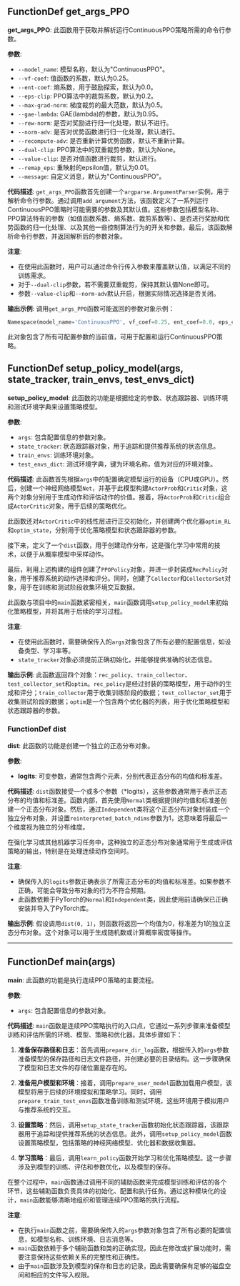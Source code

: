 ## FunctionDef get_args_PPO
**get_args_PPO**: 此函数用于获取并解析运行ContinuousPPO策略所需的命令行参数。

**参数**:
- `--model_name`: 模型名称，默认为"ContinuousPPO"。
- `--vf-coef`: 值函数的系数，默认为0.25。
- `--ent-coef`: 熵系数，用于鼓励探索，默认为0.0。
- `--eps-clip`: PPO算法中的裁剪系数，默认为0.2。
- `--max-grad-norm`: 梯度裁剪的最大范数，默认为0.5。
- `--gae-lambda`: GAE(lambda)的参数，默认为0.95。
- `--rew-norm`: 是否对奖励进行归一化处理，默认不进行。
- `--norm-adv`: 是否对优势函数进行归一化处理，默认进行。
- `--recompute-adv`: 是否重新计算优势函数，默认不重新计算。
- `--dual-clip`: PPO算法中的双重裁剪参数，默认为None。
- `--value-clip`: 是否对值函数进行裁剪，默认进行。
- `--remap_eps`: 重映射的epsilon值，默认为0.01。
- `--message`: 自定义消息，默认为"ContinuousPPO"。

**代码描述**:
`get_args_PPO`函数首先创建一个`argparse.ArgumentParser`实例，用于解析命令行参数。通过调用`add_argument`方法，该函数定义了一系列运行ContinuousPPO策略时可能需要的参数及其默认值。这些参数包括模型名称、PPO算法特有的参数（如值函数系数、熵系数、裁剪系数等）、是否进行奖励和优势函数的归一化处理、以及其他一些控制算法行为的开关和参数。最后，该函数解析命令行参数，并返回解析后的参数对象。

**注意**:
- 在使用此函数时，用户可以通过命令行传入参数来覆盖默认值，以满足不同的训练需求。
- 对于`--dual-clip`参数，若不需要双重裁剪，保持其默认值None即可。
- 参数`--value-clip`和`--norm-adv`默认开启，根据实际情况选择是否关闭。

**输出示例**:
调用`get_args_PPO`函数可能返回的参数对象示例：
```python
Namespace(model_name='ContinuousPPO', vf_coef=0.25, ent_coef=0.0, eps_clip=0.2, max_grad_norm=0.5, gae_lambda=0.95, rew_norm=False, norm_adv=True, recompute_adv=False, dual_clip=None, value_clip=True, remap_eps=0.01, message='ContinuousPPO')
```
此对象包含了所有可配置参数的当前值，可用于配置和运行ContinuousPPO策略。
## FunctionDef setup_policy_model(args, state_tracker, train_envs, test_envs_dict)
**setup_policy_model**: 此函数的功能是根据给定的参数、状态跟踪器、训练环境和测试环境字典来设置策略模型。

**参数**:
- `args`: 包含配置信息的参数对象。
- `state_tracker`: 状态跟踪器对象，用于追踪和提供推荐系统的状态信息。
- `train_envs`: 训练环境对象。
- `test_envs_dict`: 测试环境字典，键为环境名称，值为对应的环境对象。

**代码描述**:
此函数首先根据`args`中的配置确定模型运行的设备（CPU或GPU）。然后，创建一个神经网络模型`Net`，并基于此模型构建`ActorProb`和`Critic`对象，这两个对象分别用于生成动作和评估动作的价值。接着，将`ActorProb`和`Critic`组合成`ActorCritic`对象，用于后续的策略优化。

此函数还对`ActorCritic`中的线性层进行正交初始化，并创建两个优化器`optim_RL`和`optim_state`，分别用于优化策略模型和状态跟踪器的参数。

接下来，定义了一个`dist`函数，用于创建动作分布，这是强化学习中常用的技术，以便于从概率模型中采样动作。

最后，利用上述构建的组件创建了`PPOPolicy`对象，并进一步封装成`RecPolicy`对象，用于推荐系统的动作选择和评分。同时，创建了`Collector`和`CollectorSet`对象，用于在训练和测试阶段收集环境交互数据。

此函数与项目中的`main`函数紧密相关，`main`函数调用`setup_policy_model`来初始化策略模型，并将其用于后续的学习过程。

**注意**:
- 在使用此函数时，需要确保传入的`args`对象包含了所有必要的配置信息，如设备类型、学习率等。
- `state_tracker`对象必须提前正确初始化，并能够提供准确的状态信息。

**输出示例**:
此函数返回四个对象：`rec_policy`、`train_collector`、`test_collector_set`和`optim`。`rec_policy`是经过封装的策略模型，用于动作的生成和评分；`train_collector`用于收集训练阶段的数据；`test_collector_set`用于收集测试阶段的数据；`optim`是一个包含两个优化器的列表，用于优化策略模型和状态跟踪器的参数。
### FunctionDef dist
**dist**: 此函数的功能是创建一个独立的正态分布对象。

**参数**:
- **logits**: 可变参数，通常包含两个元素，分别代表正态分布的均值和标准差。

**代码描述**:
`dist`函数接受一个或多个参数（*logits），这些参数通常用于表示正态分布的均值和标准差。函数内部，首先使用`Normal`类根据提供的均值和标准差创建一个正态分布对象。然后，通过`Independent`类将这个正态分布对象封装成一个独立分布对象，并设置`reinterpreted_batch_ndims`参数为1，这意味着将最后一个维度视为独立的分布维度。

在强化学习或其他机器学习任务中，这种独立的正态分布对象通常用于生成或评估策略的输出，特别是在处理连续动作空间时。

**注意**:
- 确保传入的`logits`参数正确表示了所需正态分布的均值和标准差。如果参数不正确，可能会导致分布对象的行为不符合预期。
- 此函数依赖于PyTorch的`Normal`和`Independent`类，因此使用前请确保已正确安装并导入了PyTorch库。

**输出示例**:
假设调用`dist(0, 1)`，则函数将返回一个均值为0，标准差为1的独立正态分布对象。这个对象可以用于生成随机数或计算概率密度等操作。
***
## FunctionDef main(args)
**main**: 此函数的功能是执行连续PPO策略的主要流程。

**参数**:
- `args`: 包含配置信息的参数对象。

**代码描述**:
`main`函数是连续PPO策略执行的入口点，它通过一系列步骤来准备模型训练和评估所需的环境、模型、策略和优化器。具体步骤如下：

1. **准备保存路径和日志**：首先调用`prepare_dir_log`函数，根据传入的`args`参数准备模型的保存路径和日志文件路径，并创建必要的目录结构。这一步骤确保了模型和日志文件的存储位置是存在的。

2. **准备用户模型和环境**：接着，调用`prepare_user_model`函数加载用户模型，该模型将用于后续的环境模拟和策略学习。同时，调用`prepare_train_test_envs`函数准备训练和测试环境，这些环境用于模拟用户与推荐系统的交互。

3. **设置策略**：然后，调用`setup_state_tracker`函数初始化状态跟踪器，该跟踪器用于追踪和提供推荐系统的状态信息。此外，调用`setup_policy_model`函数设置策略模型，包括策略的神经网络模型、优化器和数据收集器。

4. **学习策略**：最后，调用`learn_policy`函数开始学习和优化策略模型。这一步骤涉及到模型的训练、评估和参数优化，以及模型的保存。

在整个过程中，`main`函数通过调用不同的辅助函数来完成模型训练和评估的各个环节，这些辅助函数负责具体的初始化、配置和执行任务。通过这种模块化的设计，`main`函数能够清晰地组织和管理连续PPO策略的执行流程。

**注意**:
- 在执行`main`函数之前，需要确保传入的`args`参数对象包含了所有必要的配置信息，如模型名称、训练环境、日志消息等。
- `main`函数依赖于多个辅助函数和类的正确实现，因此在修改或扩展功能时，需要注意保持这些依赖关系的完整性和正确性。
- 由于`main`函数涉及到模型的保存和日志的记录，因此需要确保有足够的磁盘空间和相应的文件写入权限。
